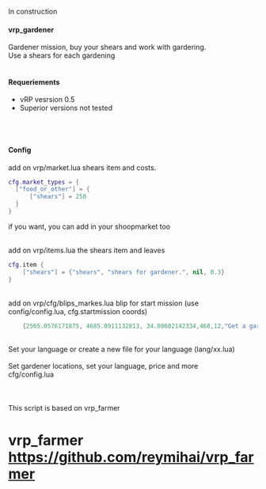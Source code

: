 In construction


<h4>vrp_gardener</h4>
Gardener mission, buy your shears and work with gardering.
<br>
Use a shears for each gardening
<br>
<br>

<h4>Requeriements</h4>
<ul>
    <li>vRP vesrsion 0.5</li>
    <li>Superior versions not tested</li>
</ul>

<br>
<br>

<h4>Config</h4>
add on vrp/market.lua shears item and costs.

```lua
cfg.market_types = {
  ["food_or_other"] = {
      ["shears"] = 250
  }
}
```
if you want, you can add in your shoopmarket too

<br>
add on vrp/items.lua the shears item and leaves

```lua
cfg.item {
    ["shears"] = {"shears", "shears for gardener.", nil, 0.3}
}
```
<br>
add on vrp/cfg/blips_markes.lua blip for start mission (use config/config.lua, cfg.startmission coords)

```lua
    {2565.0576171875, 4685.8911132813, 34.08602142334,468,12,"Get a gardener locations"}
```
<br>
Set your language or create a new file for your language (lang/xx.lua)

<br>
<br>
Set gardener locations, set your language, price and more
<br>
cfg/config.lua

<br>
<br>
<br>
<br>
This script is based on vrp_farmer

#  vrp_farmer https://github.com/reymihai/vrp_farmer